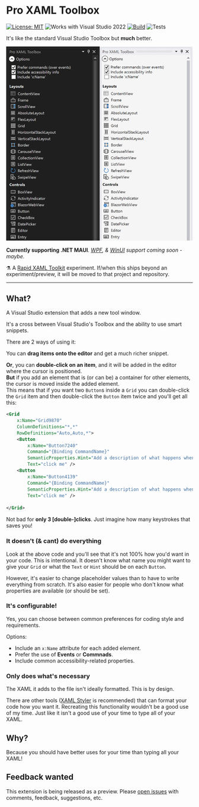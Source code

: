 # Pro XAML Toolbox

[![License: MIT](https://img.shields.io/badge/License-MIT-green.svg)](LICENSE)
![Works with Visual Studio 2022](https://img.shields.io/static/v1.svg?label=VS&message=2022&color=5F2E96)
[![Build](https://github.com/mrlacey/ProXamlToolbox/actions/workflows/build.yaml/badge.svg)](https://github.com/mrlacey/ProXamlToolbox/actions/workflows/build.yaml)
![Tests](https://gist.githubusercontent.com/mrlacey/c586ff0f495b4a8dd76ab0dbdf9c89e0/raw/ProXamlToolbox.badge.svg)

It's like the standard Visual Studio Toolbox but **much** better.

![Screenshot showing the Pro XAML Toolbox in light and dark themes](./art/screenshot-darkandlight.png)

**Currently supporting .NET MAUI**. _[WPF](https://github.com/mrlacey/ProXamlToolbox/issues/2), & [WinUI](https://github.com/mrlacey/ProXamlToolbox/issues/1) support coming soon - maybe._

:alembic: A [Rapid XAML Toolkit](https://github.com/mrlacey/rapid-xaml-toolkit) experiment. If/when this ships beyond an experiment/preview, it will be moved to that project and repository.

---

## What?

A Visual Studio extension that adds a new tool window.

It's a cross between Visual Studio's Toolbox and the ability to use smart snippets.

There are 2 ways of using it:

You can **drag items onto the editor** and get a much richer snippet.

**Or**, you can **double-click on an item**, and it will be added in the editor where the cursor is positioned.  
**But** if you add an element that is (or can be) a container for other elements, the cursor is moved inside the added element.  
This means that if you want two `Button`s inside a `Grid` you can double-click the `Grid` item and then double-click the `Button` item twice and you'll get all this:

```xml
<Grid
    x:Name="Grid9870"
    ColumnDefinitions="*,*"
    RowDefinitions="Auto,Auto,*">
    <Button
        x:Name="Button7240"
        Command="{Binding CommandName}"
        SemanticProperties.Hint="Add a description of what happens when clicked"
        Text="click me" />
    <Button
        x:Name="Button4139"
        Command="{Binding CommandName}"
        SemanticProperties.Hint="Add a description of what happens when clicked"
        Text="click me" />

</Grid>
```

Not bad for **only 3 [double-]clicks**. Just imagine how many keystrokes that saves you!

### It doesn't (& cant) do everything

Look at the above code and you'll see that it's not 100% how you'd want in your code. This is intentional. It doesn't know what name you might want to give your `Grid` or what the `Text` or `Hint` should be on each `Button`.

However, it's easier to change placeholder values than to have to write everything from scratch. It's also easier for people who don't know what properties are available (or should be set).

### It's configurable!

Yes, you can choose between common preferences for coding style and requirements.

Options:

- Include an `x:Name` attribute for each added element.
- Prefer the use of **Events** or **Commnads**.
- Include common accessibility-related properties.

### Only does what's necessary

The XAML it adds to the file isn't ideally formatted. This is by design.

There are other tools ([XAML Styler](https://marketplace.visualstudio.com/items?itemName=TeamXavalon.XAMLStyler) is recommended) that can format your code how you want it. Recreating this functionality wouldn't be a good use of my time. Just like it isn't a good use of your time to type all of your XAML.

## Why?

Because you should have better uses for your time than typing all your XAML!

## Feedback wanted

This extension is being released as a preview. Please [open issues](https://github.com/mrlacey/ProXamlToolbox/issues) with comments, feedback, suggestions, etc.
